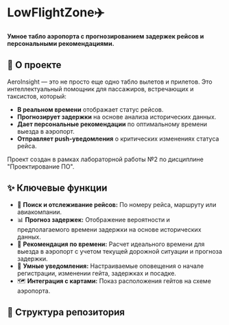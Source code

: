 # LowFlightZone✈️

**Умное табло аэропорта с прогнозированием задержек рейсов и персональными рекомендациями.**

## 🚀 О проекте

AeroInsight — это не просто еще одно табло вылетов и прилетов. Это интеллектуальный помощник для пассажиров, встречающих и таксистов, который:
*   **В реальном времени** отображает статус рейсов.
*   **Прогнозирует задержки** на основе анализа исторических данных.
*   **Дает персональные рекомендации** по оптимальному времени выезда в аэропорт.
*   **Отправляет push-уведомления** о критических изменениях статуса рейса.

Проект создан в рамках лабораторной работы №2 по дисциплине "Проектирование ПО".

## ✨ Ключевые функции

*   📍 **Поиск и отслеживание рейсов:** По номеру рейса, маршруту или авиакомпании.
*   📊 **Прогноз задержек:** Отображение вероятности и предполагаемого времени задержки на основе исторических данных.
*   🚗 **Рекомендация по времени:** Расчет идеального времени для выезда в аэропорт с учетом текущей дорожной ситуации и прогноза задержки.
*   🔔 **Умные уведомления:** Настраиваемые оповещения о начале регистрации, изменении гейта, задержках и посадке.
*   🗺️ **Интеграция с картами:** Показ расположения гейтов на схеме аэропорта.

## 📁 Структура репозитория
